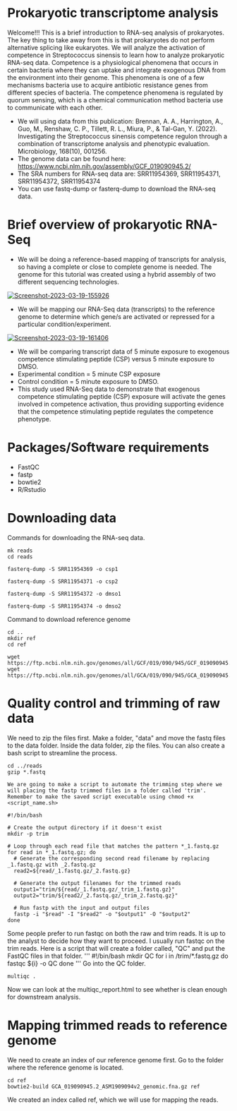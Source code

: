 # Prokaryotic transcriptome analysis
Welcome!!! This is a brief introduction to RNA-seq analysis of prokaryotes. The key thing to take away from this is that prokaryotes do not perform alternative splicing like eukaryotes. We will analyze the activation of competence in Streptococcus sinensis to learn how to analyze prokaryotic RNA-seq data. Competence is a physiological phenomena that occurs in certain bacteria where they can uptake and integrate exogenous DNA from the environment into their genome. This phenomena is one of a few mechanisms bacteria use to acquire antibiotic resistance genes from different species of bacteria. The competence phenomena is regulated by quorum sensing, which is a chemical communication method bacteria use to communicate with each other.
- We will using data from this publication: Brennan, A. A., Harrington, A., Guo, M., Renshaw, C. P., Tillett, R. L., Miura, P., & Tal-Gan, Y. (2022). Investigating the Streptococcus sinensis competence regulon through a combination of transcriptome analysis and phenotypic evaluation. Microbiology, 168(10), 001256.
- The genome data can be found here: https://www.ncbi.nlm.nih.gov/assembly/GCF_019090945.2/
- The SRA numbers for RNA-seq data are: SRR11954369, SRR11954371, SRR11954372, SRR11954374
- You can use fastq-dump or fasterq-dump to download the RNA-seq data.

# Brief overview of prokaryotic RNA-Seq
- We will be doing a reference-based mapping of transcripts for analysis, so having a complete or close to complete genome is needed. The genome for this tutorial was created using a hybrid assembly of two different sequencing technologies.

<a href="https://ibb.co/JjLkz3b"><img src="https://i.ibb.co/nM2kDPV/Screenshot-2023-03-19-155926.png" alt="Screenshot-2023-03-19-155926" border="0"></a>

- We will be mapping our RNA-Seq data (transcripts) to the reference genome to determine which gene/s are activated or repressed for a particular condition/experiment. 

<a href="https://ibb.co/XfBMtL3"><img src="https://i.ibb.co/bjhDXm2/Screenshot-2023-03-19-161406.png" alt="Screenshot-2023-03-19-161406" border="0"></a>

- We will be comparing transcript data of 5 minute exposure to exogenous competence stimulating peptide (CSP) versus 5 minute exposure to DMSO. 
- Experimental condition = 5 minute CSP exposure
- Control condition = 5 minute exposure to DMSO. 
- This study used RNA-Seq data to demonstrate that exogenous competence stimulating peptide (CSP) exposure will activate the genes involved in competence activation, thus providing supporting evidence that the competence stimulating peptide regulates the competence phenotype.

# Packages/Software requirements
- FastQC
- fastp
- bowtie2
- R/Rstudio

# Downloading data
Commands for downloading the RNA-seq data.
```
mk reads
cd reads
```
```
fasterq-dump -S SRR11954369 -o csp1
```
```
fasterq-dump -S SRR11954371 -o csp2
```
```
fasterq-dump -S SRR11954372 -o dmso1
```
```
fasterq-dump -S SRR11954374 -o dmso2
```
Command to download reference genome
```
cd ..
mkdir ref
cd ref
```
```
wget https://ftp.ncbi.nlm.nih.gov/genomes/all/GCF/019/090/945/GCF_019090945.2_ASM1909094v2/GCF_019090945.2_ASM1909094v2_genomic.fna.gz
wget https://ftp.ncbi.nlm.nih.gov/genomes/all/GCA/019/090/945/GCA_019090945.2_ASM1909094v2/GCA_019090945.2_ASM1909094v2_genomic.gtf.gz
```

# Quality control and trimming of raw data
We need to zip the files first. Make a folder, "data" and move the fastq files to the data folder. Inside the data folder, zip the files. You can also create a bash script to streamline the process.
```
cd ../reads
gzip *.fastq
```

```
We are going to make a script to automate the trimming step where we will placing the fastp trimmed files in a folder called 'trim'. Remember to make the saved script executable using chmod +x <script_name.sh>
```
```
#!/bin/bash

# Create the output directory if it doesn't exist
mkdir -p trim

# Loop through each read file that matches the pattern *_1.fastq.gz
for read in *_1.fastq.gz; do
  # Generate the corresponding second read filename by replacing _1.fastq.gz with _2.fastq.gz
  read2=${read/_1.fastq.gz/_2.fastq.gz}
  
  # Generate the output filenames for the trimmed reads
  output1="trim/${read/_1.fastq.gz/_trim_1.fastq.gz}"
  output2="trim/${read2/_2.fastq.gz/_trim_2.fastq.gz}"

  # Run fastp with the input and output files
  fastp -i "$read" -I "$read2" -o "$output1" -O "$output2"
done

```
Some people prefer to run fastqc on both the raw and trim reads. It is up to the analyst to decide how they want to proceed. I usually run fastqc on the trim reads. Here is a script that will create a folder called, "QC" and put the FastQC files in that folder.
'''
#!/bin/bash
mkdir QC
for i in /trim/*.fastq.gz
do
fastqc ${i} -o QC
done
'''
Go into the QC folder.
```
multiqc .
```
Now we can look at the multiqc_report.html to see whether is clean enough for downstream analysis.

# Mapping trimmed reads to reference genome
We need to create an index of our reference genome first. Go to the folder where the reference genome is located.
```
cd ref
bowtie2-build GCA_019090945.2_ASM1909094v2_genomic.fna.gz ref
```
We created an index called ref, which we will use for mapping the reads.

